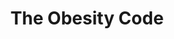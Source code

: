 ---
title: "The Obesity Code"
description: "Buku ini membantu membuat saya kehilangan 4kg dalam 2 bulan. Saya tahu bahwa kebanyakan gula itu gak baik. Tapi tahu dan paham adalah dua hal yang berbeda. Dan Obesity Code membantu saya untuk menjadi lebih paham tentang relasi dari tubuh saya dengan zat glukosa."
cover: "images/reading/the-obesity-code.jpeg"
publishDate: 2019-06-11
authors: "Dr Jason Fung"
categories: ["business"]
---
